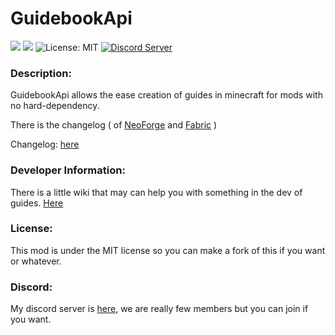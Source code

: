 # GuidebookApi
[![](https://cf.way2muchnoise.eu/large_949923_downloads.svg)](https://www.curseforge.com/minecraft/mc-mods/guidebookapi/) [![](https://img.shields.io/modrinth/dt/STb5IL4E?label=Modrinth)](https://modrinth.com/mod/guidebookapi) ![License: MIT](https://img.shields.io/badge/License-MIT-blue.svg) [![Discord Server](https://img.shields.io/discord/1144776748987322368)](https://discord.gg/peNvSDMqBJ)

### Description:
GuidebookApi allows the ease creation of guides in minecraft for mods with no hard-dependency.

There is the changelog ( of [NeoForge](https://neoforged.net) and [Fabric](https://fabricmc.net) )

Changelog: [here](https://github.com/wonejomb/GuidebookAPI/1.20.x-3.0.0/changelog/CHANGELOG.MD)

### Developer Information:
There is a little wiki that may can help you with something in the dev of guides. [Here](https://github.com/wonejomb/GuidebookAPI/wiki)

### License:
This mod is under the MIT license so you can make a fork of this if you want or whatever.

### Discord:

My discord server is [here](https://discord.gg/SEsYmTY8c2), we are really few members but you can join if you want.
